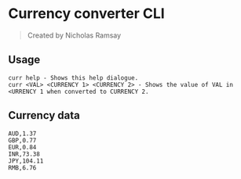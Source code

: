 # Currency converter CLI
> Created by Nicholas Ramsay

## Usage
```
curr help - Shows this help dialogue.
curr <VAL> <CURRENCY 1> <CURRENCY 2> - Shows the value of VAL in <URRENCY 1 when converted to CURRENCY 2.
```

## Currency data
```
AUD,1.37
GBP,0.77
EUR,0.84
INR,73.38
JPY,104.11
RMB,6.76
```